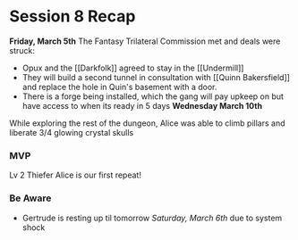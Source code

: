 
# Session 8 Recap


**Friday, March 5th**
The Fantasy Trilateral Commission met and deals were struck:
 - Opux and the [[Darkfolk]] agreed to stay in the [[Undermill]]
 - They will build a second tunnel in consultation with [[Quinn Bakersfield]] and replace the hole in Quin's basement with a door.
 - There is a forge being installed, which the gang will pay upkeep on but have access to when its ready in 5 days **Wednesday March 10th**

While exploring the rest of the dungeon, Alice was able to climb pillars and liberate 3/4 glowing crystal skulls

### MVP
 Lv 2 Thiefer Alice is our first repeat!

### Be Aware
- Gertrude is resting up til tomorrow *Saturday, March 6th* due to system shock



